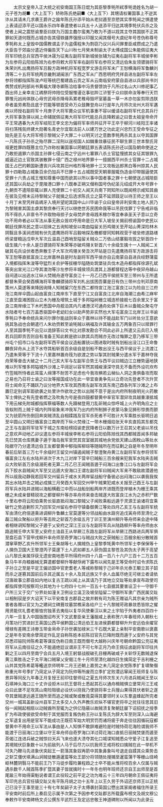 <!-- { "loadSidebar": true } -->
　　太宗文皇帝入正大统之初安南国王陈日焜为其臣黎季牦所弒季牦诡姓名为胡一元子苍为胡■〈大上互下〉矫称陈氏绝嗣■〈大上互下〉其甥请权署国事上不逆其诈从其请未几求袭王爵许之踰年陈氏孙添平始从老挝遁至京愬其实季牦闻之惧遣使上表请迎添平还以国永乐四年春遣使者以兵五十人送添平归达其境季牦伏兵杀之及使者上闻之震怒谕羣臣曰朕为万国主蠢尔蛮夷乃敢为不道以戕其主夺其国朕不正其罪如天道何既而占城亦告其侵轶疆界强授以印服又闻其僣号大虞纪年号苍伪称尊号季牦称太上皇毁中国儒教谓孟子为盗儒程朱为剽窃乃议兴兵问罪羣臣咸攒成之乃遣大臣告于郊庙分遣近侍徧告天下山川秋七月癸未制谕太子太傅成国公朱能佩征夷大将军印统总兵官西平侯沐晟为征夷左副将军新城侯张辅为征夷右副将军丰城侯李彬为左参将云阳伯陈旭为右参将敕大将军率右副将军右参将又清远伯朱友领骠骑将军朱荣刘札出鹰扬将军吕毅方政神机将军程宽罗文游击将军未广王恕横海将军鲁麟刘清等二十五将军统两京畿荆湖闽浙广东西之军从广西思明府凭祥县进左副将军率左参将领都指挥陈浚卢旺等统巴蜀建昌云贡之军从云南临安府蒙自县进以兵部尚书刘儁赞戎机刑部尚书黄福大理寺卿陈洽给事中冯贵督馈饷于凡所过名山大川修祀事乙酉出师上亲幸龙江禡祭将帅陪位受服惟谨讫事驻跸江浒誓于众曰朕命汝等奉行天罚罪惟元凶尚体朕心毋穷武毋杀降毋系累老稚毋毁坏室墓虽一草一木亦勿妄剪除违朕命者虽劳弗勚且底于罚能等顿首受命万众鼓舞登舟以行是年九月师次龙州大将军遘疾以师授右副将军十月庚子大将军薨众议军机事重不容以缓请右副将军代总其兵行大将军事急驿以闻上命辅就佩征夷大将军印代能总兵且降敕谕之曰昔太祖皇帝命开平王常遇春为大将军岐阳王李文忠为偏将军率师共征开平王卒于柳河川岐阳王率诸将扫荡残氛终建大勋著名青史尔宜取法前人以建万世之功此定兴忠烈王受命专征之始先是王与大将军榜示黎贼父子大罪二十以明天讨之意数季牦两杀其主以夺其国罪一凡陈氏子孙杀之殆尽罪二淫刑以逞视国人如雠重敛暴征民不聊生罪三世本黎氏背祖更姓罪四既篡主位乃诈称权署国事以罔朝廷罪五表请陈氏孙还以国及朝命使送之乃敢拒遏罪六杀国主孙罪七侵云南之宁远州七寨罪八杀土官猛慢掳其女征其银罪九威逼近边土官致其骇散罪十侵广西之禄州地界罪十一擅据西平州杀士官罪十二占城国王占巴的赖国新遭丧兴兵攻其旧州格烈等地罪十三又攻板达郎黑白等州掠其人民罪十四勒取占城象百余仍加兵不巳罪十五占城既受天朝章服辄伪造金印带服逼使其受罪十六责占城王惟知尊重中国而欲其以所以事中国者事之罪十七朝使送占城陪臣还其国以兵劫之于毘陵港口罪十八既奉正朔又僣称国号伪纪圣元绍成开大年号罪十九朝贡不遣陪臣辄以罪人充使罪二十初交人闻天兵南下罔知所以既闻榜示咸知其曲在彼及见榜末云待黎贼父子就擒之后选求陈氏立之莫不延颈跂足以待王师之至王以十月丁未至凭祥县禡牙入境并望祀其国中山川毕谕于众曰皇帝非利安南土地人民乃为黎贼害其国主虐其黎庶奉行天讨以继绝世苏民困命我等以吊民伐罪丁宁告戒非临阵不得杀人非禀令不许取物毋掠子女毋焚庐舍毋践禾稼尔等宜奉承圣天子意以立奇功不用命者必以军法从事无赦众皆欢呼用命是日大军入坡垒关揭前榜谕国中吏民以朝廷伐罪吊民之意以招徕之五询知坡垒以南由隘留关历鸡翎关至芹站山菁深险林木阴翳且多溪涧虑贼有伏先遣鹰扬将军吕毅哨探及檄都督同知韩观营于坡垒修道路缮桥梁督粮运戊申大军次丘温县己酉哨至隘留关贼众二万依山结寨毅攻拔之斩首四十级生擒六十余人是日骠骑将军朱荣等亦破鸡翎关斩首六十余级生擒十一人贼闻二关破其屯兵设伏者悉奔散壬子大军次鸡翎关癸丑次芹站是日先遣鹰扬将军方政游击将军王恕等直抵富良江北岸嘉林县是时左副将军西平侯亦自云南蒙自县进兵经野蒲蛮入境都指挥朱浚等夺猛烈关俞护等拔栅华隘随处筑堡驻兵伐木造舟都指挥徐源孔斌等突出宣光江口夺其澳沕等沙左参将丰城侯领兵渡其上游都督程达等中夜舁舟越山自间道以出逃水江纵火焚贼舟遂夺富良江十一月乙巳西平侯统军至三带州与王所遣都督朱荣会癸酉横海将军鲁麟骠骑将军刘札出拔困吾寨是日有伪三带州佥判邓原南策州人莫遂等来降因询降人知贼窠穴在东西二都恃宣江沲江富良江以为险自三江府沲江南岸伞圆山起由富良江南岸东下直至宁江又自富良江北岸自海潮江由希江麻牢江直至盘滩困拔山立木为栅及增筑土城于多邦隘树栅立城连桥接舰七百余里又于富良江南岸缘江下木杙悉国中舟舰泊其内凡诸港汊可通舟处俱下巨木以备贼众聚屯守水陆者号七百万盖悉驱国中老幼妇女以助声势非实然也大军屯富良江北岸王以书谕季牦曰予奉命统兵来问尔罪尔能战则率众于嘉林以待不能战赴军门以听处分王意欲挑其急战也会朝遣行人朱劝赍敕至谕牦贼以祸福及许其输金五万两象百只以赎罪行人至其国季牦不出见以诡辞答曰文书比对原发勘合不同此必非上所遣又云兵巳入境若兵回即贡否则自有准备王知此敕是欲以款其兵而贼亦无改过悔罪之意乃移军三带州屯个招市口与左副将军西平侯会议造船置铳以图进取时贼有划船出没江口王命鲁麟夜舁舟从上流下水夺其船斩首百余级自是划船不敢出没王与西平侯议于上流渡江乃遣朱荣等于下流十八里嘉林置舟筏为欲渡之势以掣其肘贼果分遣水军于嘉林夺我舟荣等奋击大破之十二月己亥大军与左副军合势王与西平议曰贼边江立栅势逼地狭难以列军惟多邦隘城外沙滩上平阔足以容军然其城峻濠深守具无不备而外设坑坎布竹签贼所恃者此耳蛮人绵薄不耐苦不足虑也今我攻椇若云梯仙人洞之类俱备攻而取之易也乃召将士谕之曰汝等报国成功在此一举宜奋勇争先以立奇功先登者不次升赏将士闻命无不踊跃乃议分地界大军攻其西南左副军攻其东南己酉各列军沙滩之上布置巳定别调军距欲袭之处里许作欲攻之势以出贼不意于是出内府所制夜明光火药散军士俾执之有先登者燃之及吹角为号是夜四鼓都督黄中率官军潜舁攻具越重濠抵城下用云梯先附城都指挥蔡福等数人先蹑梯登用刀乱斫贼众惊呼城上火齐明角应之士皆蚁附而上贼于城内列阵驱象来冲我军乃出内府所制狮子皮蒙马象见狮形惊畏而颤又为铳箭所伤倒回奔突贼溃乱自相蹂践及官军杀死者不可胜计大军乘胜长驱明日追至伞圆山又明日循富良江南岸而下纵火焚缘江一带木栅烟焰张天辛亥直捣其东都克之王与左副将军驻军于城之东南给榜招谕吏民降者日以数万计王召其父老谕以吊伐之意欢声动地乙卯议遣左参将丰城侯李彬右参将云阳伯陈旭伐其西都贼首闻多邦破先巳焚其仓库携妻子遁于海岛我军至焚其宫室据其城地余党依天建山困枚山等处水陆据守乃分遣清远伯王友都督黄中郁指挥柳琮等随贼所在而征剿之自是年冬至明年春前后斩首三万七千余级时王留交州镇遏闻贼子黎澄聚舟黄江左副将军左参将领军循富良江左右水陆并进次于木九江对岸下营辛巳贼船三百余艘来犯我军水陆夹击贼众大败斩首万余级溺死者无算二月乙巳王闻贼首遁于闷海口出鲁江口与左副将军会兵下胶水县贼闻大军至又远遁大安海口王谓左副将军曰贼闻大军来不敢敌故潜遁他所以觇我动静我若回军交州留兵于咸水关两岸留战船守备彼必出闷海口以袭我我俟其出水陆并击之贼必成擒三月癸酉大军回交州甲午贼果犯咸水关报至己酉王与左副将军兵水陆并进贼以海船横截江中而以战船划船两岸齐进既而登岸植木为栅王乘其栅之未成亲督精锐攻之都督柳升等亦率舟师来奋击贼遂大败富良江水为之赤积尸数十里右参将云阳伯乘势长驱直抵闷海口黎贼父子闻败乘船远遁于灵源王谕诸将宜乘破竹之势追剿殄灭乃回军交州留右参将守镇备御黄江等处四月乙亥王与左副将军统军由清化府倍道乘进调柳升鲁麟土官莫邃等分领战船由水路穷追戊寅舟师至清化之磊江贼众聚船以拒升等击败之斩首万余级五月丁卯王至演州柳升等舟师来会途中降者相继诇知黎贼父子遁于乂安府之深江王议与左副将军兵从陆路柳升等率舟师由水路追贼壬申大军至乂安府土油县王从举厥江东路左副将军从举厥江西路进兵两军俱至盘石县下营甲戌柳升率舟师至奇罗海口与贼战大败之获贼船三百艘余船分散贼首潜窜草野乙亥升所领军士王柴胡等七人擒贼伪上皇黎季牦黄中所领军士李保保等十人擒伪卫国大王黎澄丙子莫邃下土人武如卿五人获伪国主黎苍及其伪太子苪于高望山凡黎氏亲属俘获无遗安南地悉平所得府州四十八县一百八十六户三百十二万五百象马牛羊舟粮器械无算遣都督柳升等献俘阙下露布以闻先是王等受命时诏令求陈氏子孙立之至是平定王偏访国中官吏耆老人等咸称黎贼于己卯年杀光泰王颙立其子韶而杀之遂篡其国前后杀其近属五十余人及其远族又千余人血属尽绝无可继立者请依汉唐故事立郡县如内地以复古王疏以闻上从其请乃于其地立交趾等处承宣布政使司都指挥使司按察司分其地为十七府四十七州一百五十七县据其要害设卫十一守御千户所三又于交广分界处如潼关卫例设立温卫及坡垒隘留二守御所军隶广西民属交趾以相制驭是岁大诏天下以平安南复古郡县之故并敕有司为陈王赠谥凡其宗亲为贼所害者各赠以官又为之建祠立碑葺坟墓禁樵采各给户三十凡黎贼苛政暴敛悉皆除之擢用贤能优礼耆老赈恤穷独革去夷俗以复华风使秦汉以来之土宇陷于外夷者四百四十六年一旦复入中国版图诏布天下文武羣臣亲王藩服咸上表称贺六年春班师入朝秋七月策功行赏进封王英国公西平侯黔国公清远伯王友进侯爵都督柳升升安远伯余擢官增禄有差赐王诗劵玉带金帛命子孙世袭加禄米三千石既大宴上亲制平安南歌以褒嘉之是年冬安南余孽简定作乱定自称陈姓本前陈旧官先巳降附既而遁于乂安府与其党邓悉邓镕阮帅陈希葛等谋反伪称日南王既而僣号大越称兴庆年号朝命黔国公充征夷将军从云南往征之久不能遏绝廷议谓非王不可七年正月乃命王佩征卤副将军印往共剿之王以四月至南宁会兵五月入境王躬督战舰破孔目栅再破咸子关斩俘无数贼退保黄江乘胜击之于太平海口贼窜乂安偈江冬十月师至清化越四日生擒简定于吉利栅之山并其党陈希葛等轞送京师明年二月王还朝上嘉劳之未几简定余党陈季扩复啸聚僣称重光年号季扩乃简定从子简定为阮帅等所废而立季扩定败潜远窜闻王班师复与陈景异等同反九年春正月复授王前印往督师征之夏五月师次东关六月进兵贼闻王至以石填神头海口三十丈许设拒木以抗王督将土悉起其石以通舟楫贼惧立堡常月江王戒众曰此堡不足攻其山南险阻彼必设伏以挠我乃使骁将率士兵搜山果得其伏者斩之遂夺其堡贼遂远遁王随所至而追之贼或聚或散竟莫得其要领时关以东羣盗蜂起所完者交州一城耳盖新设州县军卫太多交人久外声教乐欢纵不堪官吏将卒之扰往往思其旧俗一闻贼起相扇以动贼酋所至辄为之供亿隐蔽以故贼溃复聚朝廷屡下诏招抚之授季扩为布政使彼欲受命制于其党服而复叛伪称王孙以复陈氏为辞大军至则深入山海避之军退复出用是官军不能成功王既莅军始大明赏罚而诸将疲于奔走往往因循玩寇都督黄中不用命王以军法从事由是人人知惧不敢辞难避险是时贼恃荷花海险谓我师不能渡于日丽海口立堡以守王率舟师自奇罗海口洋过荷花海口直抵日丽贼焚堡而遁至茶偈江连进兵破之贼惊曰天兵飞来也遂大溃夺其化口城谍知贼悉众守爱子江复追至其境贼伏巨象数十以为前敌列人马于后尽力以抗我师王戒将校曰擒贼在此一举机不可失乃鞭马先进象伏突起王一箭落其象奴再箭中其象鼻象叫号退走自蹂其众乘势击之斩艾僵伏填满山涧贼徒散遁暹蛮等处王部分将领随处搜捕至暹蛮蒲干等栅山径崎岖林麓阴翳马不能前王乃下马徒步履险兼程趋之士卒不能从惟将校百余人仅属与贼遇杀数千人贼首陈季扩暨其妻子皆就擒时十一年冬也明年班师还京自王出师至是首尾踰三年始得渠魁说者谓王此役较之前平定之功为难云十三年四月朝命王佩征夷将军印充总兵官任镇交趾又有平陈月胡之功十五年上以王久劳于外诏还京师王以正统己巳没于王事至是三十有七年矣嗣子太子太傅袭封英国公懋出其家阍者福住所录王平安南时前后所上奏启见示属予次第之予因参考交趾郡志所载露布榜文及胡文穆公奉敕作平安南碑杨文贞公撰东平武烈王及定远忠敬王神道碑附以所闻以为此录云 
